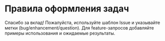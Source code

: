 # Правила оформления задач

Спасибо за вклад! Пожалуйста, используйте шаблон Issue и указывайте метки (bug/enhancement/question). Для feature-запросов добавляйте примеры использования и ожидаемые результаты.